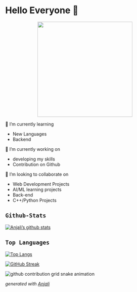  # Hello Everyone 🙏

<div id="header" align="center">
  <img src="https://media.giphy.com/media/unxCGmTuBvwo2djRLA/giphy.gif" width="300"/>
</div>

                                                                 

🌱 I’m currently learning 
- New Languages
- Backend

🔭 I’m currently working on 

- developing my skills
- Contribution on Github
                                      
👯 I’m looking to collaborate on    
- Web Development Projects
- AI/ML learning projects
- Back-end
- C++/Python Projects 

## `Github-Stats`

[![Anjali’s github stats](https://github-readme-stats.vercel.app/api?username=anjalipathak03)](https://github.com/anjalipathak03)



## `Top Languages`
[![Top Langs](https://github-readme-stats.vercel.app/api/top-langs/?username=anjalipathak03)](https://github.com/anjalipathak03/github-readme-stats)

[![GitHub Streak](http://github-readme-streak-stats.herokuapp.com?user=anjalipathak03&theme=dark&background=000000)](https://git.io/streak-stats)


<!--
<div>

### Commits:
  
  ![Snake animation](https://github.com/anjalipathak03/anjalipathak03/blob/output/github-contribution-grid-snake.svg)
</div>

<div>

### Commits:
  
  ![Snake animation](https://github.com/rpdana/rpdana/blob/output/github-contribution-grid-snake.svg)
</div>-->





<picture>
  <source media="(prefers-color-scheme: dark)" srcset="https://raw.githubusercontent.com/anjalipathak03/anjalipathak03/output/github-contribution-grid-snake-dark.svg">
  <source media="(prefers-color-scheme: light)" srcset="https://raw.githubusercontent.com/anjalipathak03/anjalipathak03/output/github-contribution-grid-snake.svg">
  <img alt="github contribution grid snake animation" src="https://raw.githubusercontent.com/anjalipathak03/anjalipathak03/output/github-contribution-grid-snake.svg">
</picture>

_generated with [Anjali](https://github.com/anjalipathak03)_











<!--
**03anjali/03anjali** is a ✨ _special_ ✨ repository because its `README.md` (this file) appears on your GitHub profile.

Here are some ideas to get you started:

- 🔭 I’m currently working on ... .

- 🌱 I’m currently learning ...
- 👯 I’m looking to collaborate on ...
- 🤔 I’m looking for help with ...
- 💬 Ask me about ...
- 📫 How to reach me: ...

- 😄 Pronouns: ...
- ⚡ Fun fact: ...
-->
